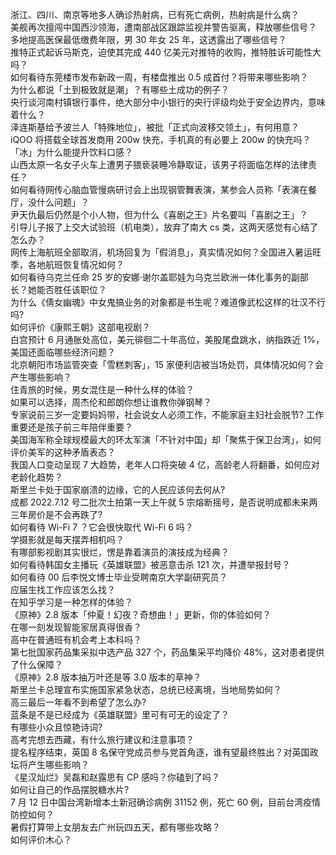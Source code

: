 浙江、四川、南京等地多人确诊热射病，已有死亡病例，热射病是什么病？  
美舰再次擅闯中国西沙领海，遭南部战区跟踪监视并警告驱离，释放哪些信号？  
多地提高医保最低缴费年限，男 30 年女 25 年，这透露出了哪些信号？  
推特正式起诉马斯克，迫使其完成 440 亿美元对推特的收购，推特胜诉可能性大吗？  
如何看待东莞楼市发布新政一周，有楼盘推出 0.5 成首付？将带来哪些影响？  
为什么都说「土到极致就是潮」？有哪些土成功的例子？  
央行谈河南村镇银行事件，绝大部分中小银行的央行评级均处于安全边界内，意味着什么？  
泽连斯基给予波兰人「特殊地位」，被批「正式向波移交领土」，有何用意？  
iQOO 将搭载全球首发商用 200w 快充，手机真的有必要上 200w 的快充吗？  
「冰」为什么能提升饮料口感？  
山西太原一名女子火车上遭男子猥亵装睡冷静取证，该男子将面临怎样的法律责任？  
如何看待网传心脑血管慢病研讨会上出现钢管舞表演，某参会人员称「表演在餐厅，没什么问题」？  
尹天仇最后仍然是个小人物，但为什么《喜剧之王》片名要叫「喜剧之王」？  
引导儿子报了上交大试验班（机电类），放弃了南大 cs 类，这两天感觉有心结了怎么办？  
网传上海航班全部取消，机场回复为「假消息」，真实情况如何？全国进入暑运旺季，各地航班恢复情况如何？  
如何看待乌克兰任命 25 岁的安娜·谢尔盖耶娃为乌克兰欧洲一体化事务的副部长？她能否胜任该职位？  
为什么《倩女幽魂》中女鬼搞业务的对象都是书生呢？难道像武松这样的壮汉不行吗?  
如何评价《康熙王朝》这部电视剧？  
白宫预计 6 月通胀处高位，美元徘徊二十年高位，美股尾盘跳水，纳指跌近 1%，美国还面临哪些经济问题？  
北京朝阳市场监管突查「雪糕刺客」，15 家便利店被当场处罚，具体情况如何？会产生哪些影响？  
住青旅的时候，男女混住是一种什么样的体验？  
如果可以选择，周杰伦和郎朗你想让谁教你弹钢琴？  
专家说前三岁一定要妈妈带，社会说女人必须工作，不能家庭主妇社会脱节? 工作重要还是孩子前三年陪伴重要？  
美国海军称全球规模最大的环太军演「不针对中国」却「聚焦于保卫台湾」，如何评价美军的这种矛盾表态？  
我国人口变动呈现 7 大趋势，老年人口将突破 4 亿，高龄老人将翻番，如何应对老龄化趋势？  
斯里兰卡处于国家崩溃的边缘，它的人民应该何去何从?  
成都 2022.7.12 号二批次土拍第一天上午就 5 宗熔断摇号，是否说明成都未来两三年房价是不会再跌了?  
如何看待 Wi-Fi 7 ？它会很快取代 Wi-Fi 6 吗？  
学摄影就是每天摆弄相机吗？  
有哪部影视剧其实很烂，愣是靠着演员的演技成为经典？  
如何看待韩国女主播玩《英雄联盟》被恶意击杀 121 次，并遭举报封号？  
如何看待 00 后李悦文博士毕业受聘南京大学副研究员？  
应届生找工作应该怎么找？  
在知乎学习是一种怎样的体验？  
《原神》2.8 版本「仲夏！幻夜？奇想曲！」更新，你的体验如何？  
在哪一刻发现智能家居真得很香？  
高中在普通班有机会考上本科吗？  
第七批国家药品集采拟中选产品 327 个，药品集采平均降价 48%，这对患者提供了什么保障？  
《原神》2.8 版本抽万叶还是等 3.0 版本的草神？  
斯里兰卡总理宣布实施国家紧急状态，总统已经离境，当地局势如何？  
高三最后一年看不到希望了怎么办?  
蓝条是不是已经成为《英雄联盟》里可有可无的设定了？  
有哪些小众且惊艳诗词?  
高考完想去西藏，有什么旅行建议和注意事项？  
提名程序结束，英国 8 名保守党成员参与党首角逐，谁有望最终胜出？对英国政坛将产生哪些影响？  
《星汉灿烂》吴磊和赵露思有 CP 感吗？你磕到了吗？  
如何让自己的作品摆脱糖水片?  
7 月 12 日中国台湾新增本土新冠确诊病例  31152 例，死亡 60 例，目前台湾疫情防控如何？  
暑假打算带上女朋友去广州玩四五天，都有哪些攻略？  
如何评价木心？  
